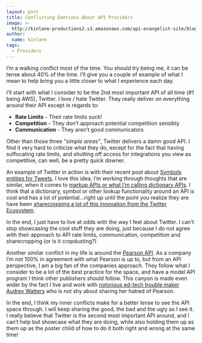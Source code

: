 ```yaml
---
layout: post
title: Conflicting Emotions About API Providers
image: >-
  http://kinlane-productions2.s3.amazonaws.com/api-evangelist-site/blog/conflict-with-myself.png
author:
  name: kinlane
tags:
  - Providers
---
```

I’m a walking conflict most of the time. You should try being me, it can be tense about 40% of the time. I’ll give you a couple of example of what I mean to help bring you a little closer to what I experience each day.

I’ll start with what I consider to be the 2nd most important API of all time (#1 being AWS), Twitter. I love / hate Twitter. They really deliver on everything around their API except in regards to:

*   **Rate Limits** - Their rate limits suck!
*   **Competition** - They don’t approach potential competition sensibly
*   **Communication** - They aren’t good communicators

Other than those three _"simple areas"_, Twitter delivers a damn good API. I find it very hard to criticize what they do, except for the fact that having suffocating rate limits, and shutting off access for integrations you view as competitive, can well, be a pretty quick downer.

An example of Twitter in action is with their recent post about [Symbols entities for Tweets](https://dev.twitter.com/blog/symbols-entities-tweets). I love this idea, I’m working through thoughts that are similar, when it comes to [markup APIs or what I’m calling dictionary APIs](/2013/01/16/markup-apis-and-api-scripting-platforms/). I think that a dictionary, symbol or other lookup functionality around an API is cool and has a lot of potential...right up until the point you realize they are have been [sharecropping a lot of this innovation from the Twitter Ecosystem](http://apivoice.com/2012/07/30/why-isnt-the-ftc-looking-into-twitters-increasingly-anti-competitive-practices/).

In the end, I just have to live at odds with the way I feel about Twitter. I can’t stop showcasing the cool stuff they are doing, just because I do not agree with their approach to API rate limits, communication, competition and sharecropping (or is it cropdusting?)

Another similar conflict in my life is around the [Pearson API](http://developer.pearson.com/apis "Pearson API"). As a company I’m not 100% in agreement with what Pearson is up to, but from an API perspective, I am a big fan of the companies approach. They follow what I consider to be a lot of the best practice for the space, and have a model API program I think other publishers should follow. This canyon is made even wider by the fact I live and work with [notorious ed-tech trouble maker Audrey Watters](http://hackeducation.com) who is not shy about sharing her hatred of Pearson.

In the end, I think my inner conflicts make for a better lense to see the API space through. I will keep sharing the good, the bad and the ugly as I see it. I really believe that Twitter is the second most important API around, and I can’t help but showcase what they are doing, while also holding them up as them up as the poster child of how to do it both right and wrong at the same time!